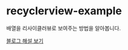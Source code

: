 # recyclerview-example
배열을 리사이클러뷰로 보여주는 방법을 알아봅니다.

[블로그 해설 보기](https://dev-juli.tistory.com/entry/RecyclerView-%EC%9A%94%EC%95%BD%EC%A0%95%EB%A6%AC)
